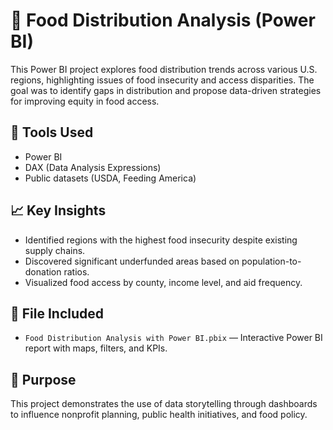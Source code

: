 # 🥫 Food Distribution Analysis (Power BI)

This Power BI project explores food distribution trends across various U.S. regions, highlighting issues of food insecurity and access disparities. The goal was to identify gaps in distribution and propose data-driven strategies for improving equity in food access.

## 🔧 Tools Used
- Power BI
- DAX (Data Analysis Expressions)
- Public datasets (USDA, Feeding America)

## 📈 Key Insights
- Identified regions with the highest food insecurity despite existing supply chains.
- Discovered significant underfunded areas based on population-to-donation ratios.
- Visualized food access by county, income level, and aid frequency.

## 🧩 File Included
- `Food Distribution Analysis with Power BI.pbix` — Interactive Power BI report with maps, filters, and KPIs.

## 📌 Purpose
This project demonstrates the use of data storytelling through dashboards to influence nonprofit planning, public health initiatives, and food policy.
